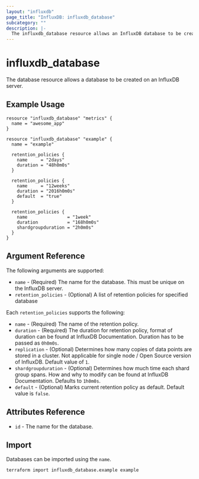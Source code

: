 ```yaml
---
layout: "influxdb"
page_title: "InfluxDB: influxdb_database"
subcategory: ""
description: |-
  The influxdb_database resource allows an InfluxDB database to be created.
---
```


# influxdb\_database

The database resource allows a database to be created on an InfluxDB server.

## Example Usage

```hcl
resource "influxdb_database" "metrics" {
  name = "awesome_app"
}

resource "influxdb_database" "example" {
  name = "example"

  retention_policies {
    name     = "2days"
    duration = "48h0m0s"
  }

  retention_policies {
    name     = "12weeks"
    duration = "2016h0m0s"
    default  = "true"
  }
 
  retention_policies {
    name               = "1week"
    duration           = "168h0m0s"
    shardgroupduration = "2h0m0s"
  }
}
```

## Argument Reference

The following arguments are supported:

* `name` - (Required) The name for the database. This must be unique on the
  InfluxDB server.
* `retention_policies` - (Optional) A list of retention policies for specified database

Each `retention_policies` supports the following:

* `name` - (Required) The name of the retention policy.
* `duration` - (Required) The duration for retention policy, format of duration can be found at InfluxDB Documentation. Duration has to be passed as `0h0m0s`.
* `replication` - (Optional) Determines how many copies of data points are stored in a cluster. Not applicable for single node / Open Source version of InfluxDB. Default value of `1`.
* `shardgroupduration` - (Optional) Determines how much time each shard group spans. How and why to modify can be found at InfluxDB Documentation. Defaults to `1h0m0s`.
* `default` - (Optional) Marks current retention policy as default. Default value is `false`.

## Attributes Reference

* `id` - The name for the database.

## Import

Databases can be imported using the `name`.

```sh
terraform import influxdb_database.example example
```
